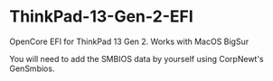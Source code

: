 # ThinkPad-13-Gen-2-EFI
OpenCore EFI for ThinkPad 13 Gen 2. Works with MacOS BigSur

You will need to add the SMBIOS data by yourself using CorpNewt's GenSmbios.
